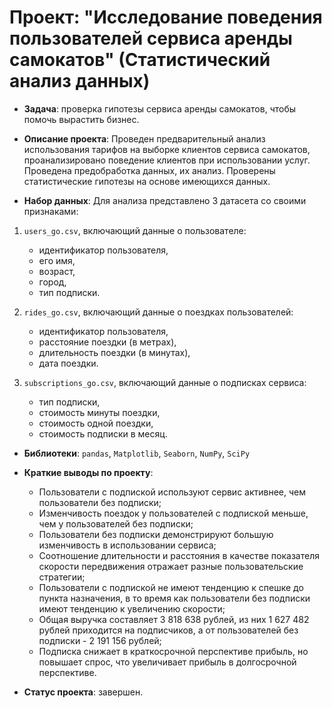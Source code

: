 # Проект: "Исследование поведения пользователей сервиса аренды самокатов" (Статистический анализ данных)
- **Задача**: проверка гипотезы сервиса аренды самокатов, чтобы помочь вырастить бизнес.  

- **Описание проекта**: Проведен предварительный анализ использования тарифов на выборке клиентов сервиса самокатов, проанализировано поведение клиентов при использовании услуг. Проведена предобработка данных, их анализ. Проверены статистические гипотезы на основе имеющихся данных.

- **Набор данных**: Для анализа представлено 3 датасета со своими признаками:
1) `users_go.csv`, включающий данные о пользователе:
    - идентификатор пользователя,
    - его имя,
    - возраст,
    - город,
    - тип подписки.  
    
2) `rides_go.csv`, включающий данные о поездках пользователей:
    - идентификатор пользователя,
    - расстояние поездки (в метрах),
    - длительность поездки (в минутах),
    - дата поездки.  
    
3) `subscriptions_go.csv`, включающий данные о подписках сервиса:
    - тип подписки,
    - стоимость минуты поездки,
    - стоимость одной поездки,
    - стоимость подписки в месяц.  
    
- **Библиотеки**: `pandas`, `Matplotlib`, `Seaborn`, `NumPy`, `SciPy`

- **Краткие выводы по проекту**:
    - Пользователи с подпиской используют сервис активнее, чем пользователи без подписки;
    - Изменчивость поездок у пользователей с подпиской меньше, чем у пользователей без подписки;
    - Пользователи без подписки демонстрируют большую изменчивость в использовании сервиса;
    - Соотношение длительности и расстояния в качестве показателя скорости передвижения отражает разные пользовательские стратегии;
    - Пользователи с подпиской не имеют тенденцию к спешке до пункта назначения, в то время как пользователи без подписки имеют тенденцию к увеличению скорости;
    - Общая выручка составляет 3 818 638 рублей, из них 1 627 482 рублей приходится на подписчиков, а от пользователей без подписки - 2 191 156 рублей;
    - Подписка снижает в краткосрочной перспективе прибыль, но повышает спрос, что увеличивает прибыль в долгосрочной перспективе.

- **Статус проекта**: завершен.
